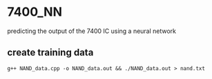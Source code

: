 # 7400_NN
predicting the output of the 7400 IC using a neural network

## create training data
```
g++ NAND_data.cpp -o NAND_data.out && ./NAND_data.out > nand.txt
```